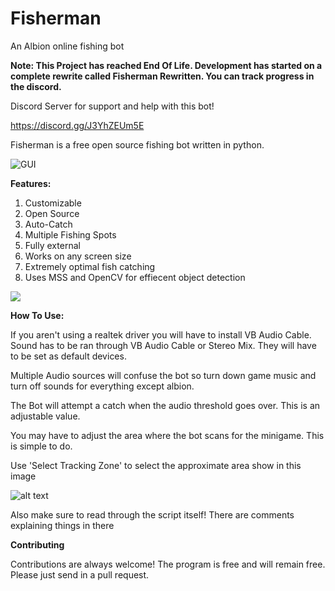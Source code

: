 # Fisherman
An Albion online fishing bot


**Note: This Project has reached End Of Life. Development has started on a complete rewrite called Fisherman Rewritten. You can track progress in the discord.**


Discord Server for support and help with this bot!

https://discord.gg/J3YhZEUm5E


Fisherman is a free open source fishing bot written in python.

![GUI](https://i.imgur.com/t3dqLeh.png)

**Features:**

1) Customizable
2) Open Source
3) Auto-Catch
4) Multiple Fishing Spots
5) Fully external
6) Works on any screen size
7) Extremely optimal fish catching
8) Uses MSS and OpenCV for effiecent object detection


![](catching.gif)

**How To Use:**

If you aren't using a realtek driver you will have to install VB Audio Cable. Sound has to be ran through VB Audio Cable or Stereo Mix. They will have to be set as default devices.

Multiple Audio sources will confuse the bot so turn down game music and turn off sounds for everything except albion.

The Bot will attempt a catch when the audio threshold goes over. This is an adjustable value.

You may have to adjust the area where the bot scans for the minigame. This is simple to do.

Use 'Select Tracking Zone' to select the approximate area show in this image

![alt text](https://i.imgur.com/uZt7vPF.png)

Also make sure to read through the script itself! There are comments explaining things in there 

**Contributing**

Contributions are always welcome!
The program is free and will remain free. Please just send in a pull request.
